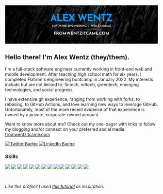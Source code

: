 [![Alex's Banner](./assets/20230628banner.png)](https://www.fromwentzitcame.com)

## Hello there! I'm Alex Wentz (they/them).

I'm a full-stack software engineer currently working in front-end web and mobile development. After teaching high school math for six years, I completed Flatiron's engineering bootcamp in January 2022. My interests include but are not limited to: fintech, edtech, greentech, emerging technologies, and social progress.

I have extensive git experience, ranging from working with forks, to rebasing, to GitHub Actions, and love learning new ways to leverage GitHub. Unfortunately, most of the more recent evidence of that experience is owned by a private, corporate-owned account.

Want to know more about me? Check out my one-pager with links to follow my blogging and/or connect on your preferred social media: [fromwentzitcame.com](https://www.fromwentzitcame.com)

[![Twitter Badge](https://img.shields.io/badge/Twitter-Profile-informational?style=plastic&logo=twitter&logoColor=white&color=1CA2F1)](https://twitter.com/alex_wentz)
[![LinkedIn Badge](https://img.shields.io/badge/LinkedIn-Profile-informational?style=plastic&logo=linkedin&logoColor=white&color=0D76A8)](https://www.linkedin.com/in/alexwentz/)

<!-- ### Blog Post Spotlights

[Conditional Rendering in React: A Quick Introduction](https://dev.to/fromwentzitcame/conditional-rendering-in-react-a-quick-introduction-38i3)

[Working with Tables in React: Render and Edit Fetched Data](https://dev.to/fromwentzitcame/working-with-tables-in-react-how-to-render-and-edit-fetched-data-5fl5)

[Your Go-To Rails Command Line Cheat Sheet!](https://dev.to/fromwentzitcame/your-go-to-rails-command-line-cheat-sheet-1ok7) -->

<!-- ### Pinned Repositories

[![Readme Card](https://github-readme-stats.vercel.app/api/pin/?username=fromwentzitcame&repo=phase5-final-project-buy-nothing&theme=dark)](https://github.com/fromwentzitcame/phase5-final-project-buy-nothing)
[![Readme Card](https://github-readme-stats.vercel.app/api/pin/?username=fromwentzitcame&repo=mountalgo&theme=dark)](https://github.com/fromwentzitcame/mountalgo)
[![Readme Card](https://github-readme-stats.vercel.app/api/pin/?username=fromwentzitcame&repo=phase-2-partner-project&theme=dark)](https://github.com/fromwentzitcame/phase-2-partner-project)
[![Readme Card](https://github-readme-stats.vercel.app/api/pin/?username=fromwentzitcame&repo=phase-3-group-project-devenir&theme=dark)](https://github.com/fromwentzitcame/phase-3-group-project-devenir)
[![Readme Card](https://github-readme-stats.vercel.app/api/pin/?username=fromwentzitcame&repo=phase-3-sinatra-react-project&theme=dark)](https://github.com/fromwentzitcame/phase-3-sinatra-react-project)
[![Readme Card](https://github-readme-stats.vercel.app/api/pin/?username=fromwentzitcame&repo=fromwentzitcame&theme=dark)](https://github.com/fromwentzitcame/fromwentzitcame) -->

<!-- ### GitHub Stats

<a href="https://github.com/fromwentzitcame">
  <img align="center" style="margin:0.5rem" src="https://github-readme-stats.vercel.app/api/top-langs/?username=fromwentzitcame&theme=dark" />
</a>

<a href="https://github.com/fromwentzitcame">
  <img align="center" style="margin:0.5rem" src="https://github-readme-stats.vercel.app/api?username=fromwentzitcame&show_icons=true&line_height=27&count_private=true&theme=dark" alt="Alex's GitHub Stats" />
</a>
 -->

### Skills

![](https://img.shields.io/badge/Code-JavaScript-informational?style=flat&logo=JavaScript&logoColor=white&color=blue)
![](https://img.shields.io/badge/Code-React-informational?style=flat&logo=React&logoColor=white&color=blue)
![](https://img.shields.io/badge/Code-React_Native-informational?style=flat&logo=React&logoColor=white&color=blue)
![](https://img.shields.io/badge/Code-Redux-informational?style=flat&logo=Redux&logoColor=white&color=blue)
![](https://img.shields.io/badge/Code-Ruby-informational?style=flat&logo=Ruby&logoColor=white&color=blue)
![](https://img.shields.io/badge/Code-Ruby_on_Rails-informational?style=flat&logo=RubyonRails&logoColor=white&color=blue)
![](https://img.shields.io/badge/Code-Python-informational?style=flat&logo=Python&logoColor=white&color=blue)
![](https://img.shields.io/badge/Code-HTML-informational?style=flat&logo=html5&logoColor=white&color=blue)
![](https://img.shields.io/badge/Style-CSS-informational?style=flat&logo=css3&logoColor=white&color=blue)
![](https://img.shields.io/badge/Style-Bootstrap-informational?style=flat&logo=bootstrap&logoColor=white&color=blue)
![](https://img.shields.io/badge/Tools-VSCode-informational?style=flat&logo=VisualStudio&logoColor=white&color=blue)
![](https://img.shields.io/badge/Tools-NPM-informational?style=flat&logo=npm&logoColor=white&color=blue)
![](https://img.shields.io/badge/Tools-GitHub-informational?style=flat&logo=GitHub&logoColor=white&color=blue)
![](https://img.shields.io/badge/Tools-Postman-informational?style=flat&logo=Postman&logoColor=white&color=blue)

<br>

*Like this profile? I used [this tutorial](https://daily.dev/blog/creating-a-killer-github-profile-readme-part-1) as inspiration.*
